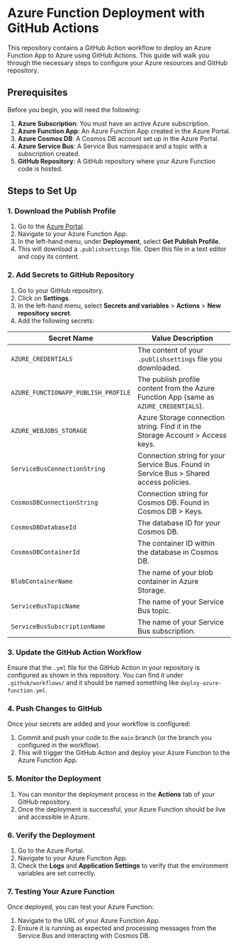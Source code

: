 # Azure Function Deployment with GitHub Actions

This repository contains a GitHub Action workflow to deploy an Azure Function App to Azure using GitHub Actions. This guide will walk you through the necessary steps to configure your Azure resources and GitHub repository.

## Prerequisites

Before you begin, you will need the following:
1. **Azure Subscription**: You must have an active Azure subscription.
2. **Azure Function App**: An Azure Function App created in the Azure Portal.
3. **Azure Cosmos DB**: A Cosmos DB account set up in the Azure Portal.
4. **Azure Service Bus**: A Service Bus namespace and a topic with a subscription created.
5. **GitHub Repository**: A GitHub repository where your Azure Function code is hosted.

## Steps to Set Up

### 1. Download the Publish Profile

1. Go to the [Azure Portal](https://portal.azure.com/).
2. Navigate to your Azure Function App.
3. In the left-hand menu, under **Deployment**, select **Get Publish Profile**.
4. This will download a `.publishsettings` file. Open this file in a text editor and copy its content.

### 2. Add Secrets to GitHub Repository

1. Go to your GitHub repository.
2. Click on **Settings**.
3. In the left-hand menu, select **Secrets and variables** > **Actions** > **New repository secret**.
4. Add the following secrets:

| Secret Name                       | Value Description                                                                 |
|-----------------------------------|-----------------------------------------------------------------------------------|
| `AZURE_CREDENTIALS`               | The content of your `.publishsettings` file you downloaded.                        |
| `AZURE_FUNCTIONAPP_PUBLISH_PROFILE`| The publish profile content from the Azure Function App (same as `AZURE_CREDENTIALS`). |
| `AZURE_WEBJOBS_STORAGE`           | Azure Storage connection string. Find it in the Storage Account > Access keys.      |
| `ServiceBusConnectionString`      | Connection string for your Service Bus. Found in Service Bus > Shared access policies. |
| `CosmosDBConnectionString`        | Connection string for Cosmos DB. Found in Cosmos DB > Keys.                        |
| `CosmosDBDatabaseId`              | The database ID for your Cosmos DB.                                                |
| `CosmosDBContainerId`             | The container ID within the database in Cosmos DB.                                 |
| `BlobContainerName`               | The name of your blob container in Azure Storage.                                  |
| `ServiceBusTopicName`             | The name of your Service Bus topic.                                                |
| `ServiceBusSubscriptionName`      | The name of your Service Bus subscription.                                         |

### 3. Update the GitHub Action Workflow

Ensure that the `.yml` file for the GitHub Action in your repository is configured as shown in this repository. You can find it under `.github/workflows/` and it should be named something like `deploy-azure-function.yml`.

### 4. Push Changes to GitHub

Once your secrets are added and your workflow is configured:

1. Commit and push your code to the `main` branch (or the branch you configured in the workflow).
2. This will trigger the GitHub Action and deploy your Azure Function to the Azure Function App.

### 5. Monitor the Deployment

1. You can monitor the deployment process in the **Actions** tab of your GitHub repository.
2. Once the deployment is successful, your Azure Function should be live and accessible in Azure.

### 6. Verify the Deployment

1. Go to the Azure Portal.
2. Navigate to your Azure Function App.
3. Check the **Logs** and **Application Settings** to verify that the environment variables are set correctly.

### 7. Testing Your Azure Function

Once deployed, you can test your Azure Function:

1. Navigate to the URL of your Azure Function App.
2. Ensure it is running as expected and processing messages from the Service Bus and interacting with Cosmos DB.

